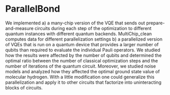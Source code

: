 # ParallelBond

We implemented
a) a many-chip version of the VQE that sends out prepare-and-measure circuits during each step of the optimization to different quantum instances with different quantum backends. MultiChip_clean computes data for different parallelization settings
b) a parallelized version of VQEs that is run on a quantum device that provides a larger number of qubits than required to evaluate the individual Pauli operators. We studied how the results were affected by the number of qubits and determined the optimal ratio between the number of classical optimization steps and the number of iterations of the quantum circuit. Moreover, we studied noise models and analyzed how they affected the optimal ground state value of molecular hydrogen. With a little modification one could generalize this parallelization and apply it to other circuits that factorize into uninteracting blocks of circuits.
